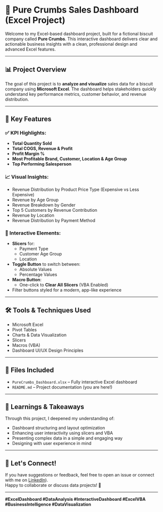 # 🍪 Pure Crumbs Sales Dashboard (Excel Project)

Welcome to my Excel-based dashboard project, built for a fictional biscuit company called **Pure Crumbs**. This interactive dashboard delivers clear and actionable business insights with a clean, professional design and advanced Excel features.

---

## 📊 Project Overview

The goal of this project is to **analyze and visualize** sales data for a biscuit company using **Microsoft Excel**. The dashboard helps stakeholders quickly understand key performance metrics, customer behavior, and revenue distribution.

---

## 🎯 Key Features

### ✅ KPI Highlights:
- **Total Quantity Sold**
- **Total COGS, Revenue & Profit**
- **Profit Margin %**
- **Most Profitable Brand, Customer, Location & Age Group**
- **Top Performing Salesperson**

### 📈 Visual Insights:
- Revenue Distribution by Product Price Type (Expensive vs Less Expensive)
- Revenue by Age Group
- Revenue Breakdown by Gender
- Top 5 Customers by Revenue Contribution
- Revenue by Location
- Revenue Distribution by Payment Method

### 🧩 Interactive Elements:
- **Slicers** for:
  - Payment Type
  - Customer Age Group
  - Location
- **Toggle Button** to switch between:
  - Absolute Values
  - Percentage Values
- **Macro Button**:
  - One-click to **Clear All Slicers** (VBA Enabled)
- Filter buttons styled for a modern, app-like experience

---

## 🛠️ Tools & Techniques Used

- Microsoft Excel
- Pivot Tables
- Charts & Data Visualization
- Slicers
- Macros (VBA)
- Dashboard UI/UX Design Principles

---

## 📂 Files Included

- `PureCrumbs_Dashboard.xlsx` – Fully interactive Excel dashboard
- `README.md` – Project documentation (you are here!)

---



## 📌 Learnings & Takeaways

Through this project, I deepened my understanding of:
- Dashboard structuring and layout optimization
- Enhancing user interactivity using slicers and VBA
- Presenting complex data in a simple and engaging way
- Designing with user experience in mind

---

## 🤝 Let's Connect!

If you have suggestions or feedback, feel free to open an issue or connect with me on [LinkedIn](https://www.linkedin.com/in/nayemhasan09/)).  
Happy to collaborate or discuss data projects! 🚀

---

**#ExcelDashboard #DataAnalysis #InteractiveDashboard #ExcelVBA #BusinessIntelligence #DataVisualization**

